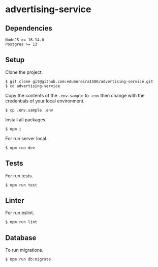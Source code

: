 # advertising-service

## Dependencies

```
NodeJS >= 16.14.0
Postgres >= 13
```

## Setup

Clone the project.

```console
$ git clone git@github.com:edumoreira1506/advertising-service.git
$ cd advertising-service
```

Copy the contents of the `.env.sample` to `.env` then change with the credentials of your local environment.

```console
$ cp .env.sample .env
```

Install all packages.

```console
$ npm i
```

For run server local.

```console
$ npm run dev
```

## Tests

For run tests.

```console
$ npm run test
```

## Linter

For run eslint.

```console
$ npm run lint
```

## Database

To run migrations.

```console
$ npm run db:migrate
```
